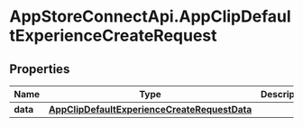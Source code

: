 # AppStoreConnectApi.AppClipDefaultExperienceCreateRequest

## Properties

Name | Type | Description | Notes
------------ | ------------- | ------------- | -------------
**data** | [**AppClipDefaultExperienceCreateRequestData**](AppClipDefaultExperienceCreateRequestData.md) |  | 


